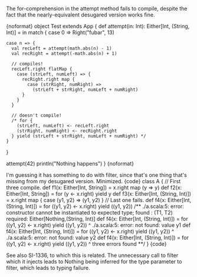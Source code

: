 The for-comprehension in the attempt method fails to compile, despite the fact that the nearly-equivalent desugared version works fine.

{noformat}
object Test extends App {
  def attempt(in: Int): Either[Int, (String, Int)] = in match {
    case 0 => Right("fubar", 13)
    
    case n => {
      val recLeft = attempt(math.abs(n) - 1)
      val recRight = attempt(-math.abs(n) + 1)
      
      // compiles!
      recLeft.right flatMap {
        case (strLeft, numLeft) => {
          recRight.right map {
            case (strRight, numRight) =>
              (strLeft + strRight, numLeft + numRight)
          }
        }
      }
      
      // doesn't compile!
      /* for {
        (strLeft, numLeft) <- recLeft.right
        (strRight, numRight) <- recRight.right
      } yield (strLeft + strRight, numLeft + numRight) */
    }
  }
  
  attempt(42)
  println("Nothing happens")
}
{noformat}

I'm guessing it has something to do with filter, since that's one thing that's missing from my desugared version.
Minimized.
{code}
class A {
  // First three compile.
  def f1(x: Either[Int, String])        = x.right map (y => y)
  def f2(x: Either[Int, String])        = for (y <- x.right) yield y
  def f3(x: Either[Int, (String, Int)]) = x.right map { case (y1, y2) => (y1, y2) }
  // Last one fails.
  def f4(x: Either[Int, (String, Int)]) = for ((y1, y2) <- x.right) yield ((y1, y2))
/**
./a.scala:5: error: constructor cannot be instantiated to expected type;
 found   : (T1, T2)
 required: Either[Nothing,(String, Int)]
  def f4(x: Either[Int, (String, Int)]) = for ((y1, y2) <- x.right) yield ((y1, y2))
                                               ^
./a.scala:5: error: not found: value y1
  def f4(x: Either[Int, (String, Int)]) = for ((y1, y2) <- x.right) yield ((y1, y2))
                                                                            ^
./a.scala:5: error: not found: value y2
  def f4(x: Either[Int, (String, Int)]) = for ((y1, y2) <- x.right) yield ((y1, y2))
                                                                                ^
three errors found
**/
}
{code}

See also SI-1336, to which this is related.  The unnecessary call to filter which it injects leads to Nothing being inferred for the type parameter to filter, which leads to typing failure.
